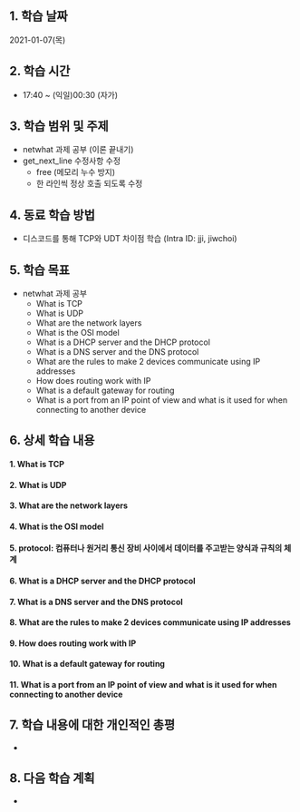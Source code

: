 ## 1. 학습 날짜

2021-01-07(목)


## 2. 학습 시간

* 17:40 ~ (익일)00:30 (자가)


## 3. 학습 범위 및 주제

* netwhat 과제 공부 (이론 끝내기)
* get_next_line 수정사항 수정
	* free (메모리 누수 방지)
	* 한 라인씩 정상 호출 되도록 수정


## 4. 동료 학습 방법

* 디스코드를 통해 TCP와 UDT 차이점 학습 (Intra ID: jji, jiwchoi)

## 5. 학습 목표

* netwhat 과제 공부
	* What is TCP
	* What is UDP
	* What are the network layers
	* What is the OSI model
	* What is a DHCP server and the DHCP protocol
	* What is a DNS server and the DNS protocol
	* What are the rules to make 2 devices communicate using IP addresses
	* How does routing work with IP
	* What is a default gateway for routing
	* What is a port from an IP point of view and what is it used for when connecting to another device


## 6. 상세 학습 내용


#### 1. What is TCP
#### 2. What is UDP
#### 3. What are the network layers
#### 4. What is the OSI model
#### 5. protocol: 컴퓨터나 원거리 통신 장비 사이에서 데이터를 주고받는 양식과 규칙의 체계
#### 6. What is a DHCP server and the DHCP protocol
#### 7. What is a DNS server and the DNS protocol
#### 8. What are the rules to make 2 devices communicate using IP addresses
#### 9. How does routing work with IP
#### 10. What is a default gateway for routing
#### 11. What is a port from an IP point of view and what is it used for when connecting to another device




## 7. 학습 내용에 대한 개인적인 총평

* 



## 8. 다음 학습 계획

* 
